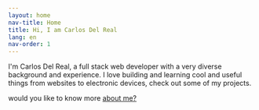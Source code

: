 ```yaml
---
layout: home
nav-title: Home
title: Hi, I am Carlos Del Real
lang: en
nav-order: 1
---
```


I'm Carlos Del Real, a full stack web developer with a very diverse background and experience. I love building and learning cool and useful things from websites to electronic devices, check out some of my projects.

would you like to know more [about me?](/en/about)
